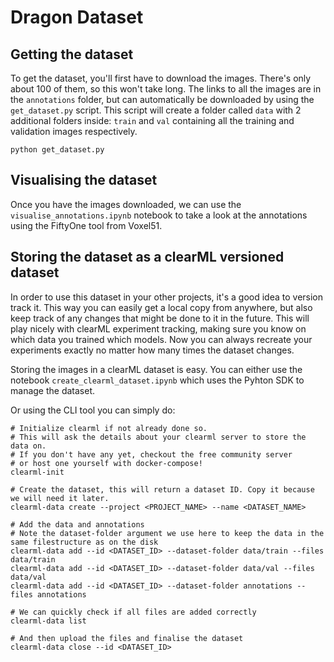 # Dragon Dataset

## Getting the dataset
To get the dataset, you'll first have to download the images. There's only about 100 of them, so this won't take long. The links to all the images are in the `annotations` folder, but can automatically be downloaded by using the `get_dataset.py` script. This script will create a folder called `data` with 2 additional folders inside: `train` and `val` containing all the training and validation images respectively.
```
python get_dataset.py
```

## Visualising the dataset
Once you have the images downloaded, we can use the `visualise_annotations.ipynb` notebook to take a look at the annotations using the FiftyOne tool from Voxel51.

## Storing the dataset as a clearML versioned dataset
In order to use this dataset in your other projects, it's a good idea to version track it. This way you can easily get a local copy from anywhere, but also keep track of any changes that might be done to it in the future. This will play nicely with clearML experiment tracking, making sure you know on which data you trained which models. Now you can always recreate your experiments exactly no matter how many times the dataset changes.

Storing the images in a clearML dataset is easy.
You can either use the notebook `create_clearml_dataset.ipynb` which uses the Pyhton SDK to manage the dataset.

Or using the CLI tool you can simply do:

```
# Initialize clearml if not already done so.
# This will ask the details about your clearml server to store the data on.
# If you don't have any yet, checkout the free community server
# or host one yourself with docker-compose!
clearml-init

# Create the dataset, this will return a dataset ID. Copy it because we will need it later.
clearml-data create --project <PROJECT_NAME> --name <DATASET_NAME>

# Add the data and annotations
# Note the dataset-folder argument we use here to keep the data in the same filestructure as on the disk
clearml-data add --id <DATASET_ID> --dataset-folder data/train --files data/train
clearml-data add --id <DATASET_ID> --dataset-folder data/val --files data/val
clearml-data add --id <DATASET_ID> --dataset-folder annotations --files annotations

# We can quickly check if all files are added correctly
clearml-data list

# And then upload the files and finalise the dataset
clearml-data close --id <DATASET_ID>
```